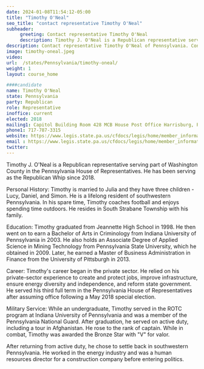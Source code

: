 ```yaml
---
date: 2024-01-08T11:54:12-05:00
title: "Timothy O'Neal"
seo_title: "contact representative Timothy O'Neal"
subheader:
     greeting: Contact representative Timothy O'Neal
     description: Timothy J. O'Neal is a Republican representative serving part of Washington County in the Pennsylvania House of Representatives. He has been serving as the Republican Whip since 2018.
description: Contact representative Timothy O'Neal of Pennsylvania. Contact information for Timothy O'Neal includes email address, phone number, and mailing address.
image: timothy-oneal.jpeg
video:
url:  /states/Pennsylvania/timothy-oneal/
weight: 1
layout: course_home

####candidate
name: Timothy O'Neal
state: Pennsylvania
party: Republican
role: Representative
inoffice: current
elected: 2018
mailing1: Capitol Building Room 428 MCB House Post Office Harrisburg, PA 17120
phone1: 717-787-3315
website: https://www.legis.state.pa.us/cfdocs/legis/home/member_information/House_bio.cfm?id=1797/
email : https://www.legis.state.pa.us/cfdocs/legis/home/member_information/House_bio.cfm?id=1797/
twitter:
---
```


Timothy J. O'Neal is a Republican representative serving part of Washington County in the Pennsylvania House of Representatives. He has been serving as the Republican Whip since 2018.

Personal History:
Timothy is married to Julia and they have three children - Lucy, Daniel, and Simon. He is a lifelong resident of southwestern Pennsylvania. In his spare time, Timothy coaches football and enjoys spending time outdoors. He resides in South Strabane Township with his family.

Education:
Timothy graduated from Jeannette High School in 1998. He then went on to earn a Bachelor of Arts in Criminology from Indiana University of Pennsylvania in 2003. He also holds an Associate Degree of Applied Science in Mining Technology from Pennsylvania State University, which he obtained in 2009. Later, he earned a Master of Business Administration in Finance from the University of Pittsburgh in 2013.

Career:
Timothy's career began in the private sector. He relied on his private-sector experience to create and protect jobs, improve infrastructure, ensure energy diversity and independence, and reform state government. He served his third full term in the Pennsylvania House of Representatives after assuming office following a May 2018 special election.

Military Service:
While an undergraduate, Timothy served in the ROTC program at Indiana University of Pennsylvania and was a member of the Pennsylvania National Guard. After graduation, he served on active duty, including a tour in Afghanistan. He rose to the rank of captain. While in combat, Timothy was awarded the Bronze Star with "V" for valor.

After returning from active duty, he chose to settle back in southwestern Pennsylvania. He worked in the energy industry and was a human resources director for a construction company before entering politics.
